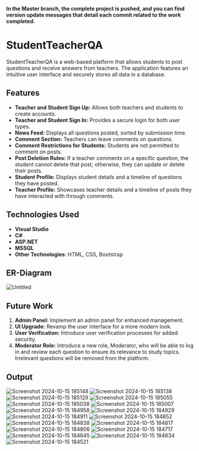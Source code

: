 **In the Master branch, the complete project is pushed, and you can find version update messages that detail each commit related to the work completed.**

# StudentTeacherQA

StudentTeacherQA is a web-based platform that allows students to post questions and receive answers from teachers. The application features an intuitive user interface and securely stores all data in a database.

## Features

- **Teacher and Student Sign Up:** Allows both teachers and students to create accounts.
- **Teacher and Student Sign In:** Provides a secure login for both user types.
- **News Feed:** Displays all questions posted, sorted by submission time.
- **Comment Section:** Teachers can leave comments on questions.
- **Comment Restrictions for Students:** Students are not permitted to comment on posts.
- **Post Deletion Rules:** If a teacher comments on a specific question, the student cannot delete that post; otherwise, they can update or delete their posts.
- **Student Profile:** Displays student details and a timeline of questions they have posted.
- **Teacher Profile:** Showcases teacher details and a timeline of posts they have interacted with through comments.


## Technologies Used

- **Visual Studio**
- **C#**
- **ASP.NET**
- **MSSQL**
- **Other Technologies**: HTML, CSS, Bootstrap

## ER-Diagram
![Untitled](https://github.com/user-attachments/assets/aff44945-8d48-43d3-ac62-d9519ad7c7ca)

## Future Work

1. **Admin Panel:** Implement an admin panel for enhanced management.
2. **UI Upgrade:** Revamp the user interface for a more modern look.
3. **User Verification:** Introduce user verification processes for added security.
4. **Moderator Role:** Introduce a new role, Moderator, who will be able to log in and review each question to ensure its relevance to study topics. Irrelevant questions will be removed from the platform.

## Output


![Screenshot 2024-10-15 185148](https://github.com/user-attachments/assets/22b8af02-31f1-4d07-b4aa-2fc768e0741b)
![Screenshot 2024-10-15 185138](https://github.com/user-attachments/assets/9b066087-23bb-4883-86bd-2a09ba0e9b28)
![Screenshot 2024-10-15 185129](https://github.com/user-attachments/assets/f8d5da70-5165-4b70-9a18-f3931740a8cd)
![Screenshot 2024-10-15 185055](https://github.com/user-attachments/assets/1d919539-9cf0-4914-ac5f-2d87efa85a45)
![Screenshot 2024-10-15 185038](https://github.com/user-attachments/assets/9adad268-0e17-4c7e-aa87-04b083192fe9)
![Screenshot 2024-10-15 185007](https://github.com/user-attachments/assets/4ba9d434-1826-4394-8a97-2f4366ec3a5f)
![Screenshot 2024-10-15 184958](https://github.com/user-attachments/assets/251a59fb-69cb-4a2a-8dc0-096813773e3b)
![Screenshot 2024-10-15 184929](https://github.com/user-attachments/assets/01831cb5-3d8b-488e-b06b-78f61741d14b)
![Screenshot 2024-10-15 184911](https://github.com/user-attachments/assets/3e0c247c-3119-471e-a44c-e6e5756902c6)
![Screenshot 2024-10-15 184852](https://github.com/user-attachments/assets/8e7146fb-e57a-4dc0-bec3-f962fe2ec09a)
![Screenshot 2024-10-15 184838](https://github.com/user-attachments/assets/aafa7621-57e9-4267-a6fe-44e29ad64a36)
![Screenshot 2024-10-15 184817](https://github.com/user-attachments/assets/bd94a66b-593e-4564-a86a-f609ef3ebc1b)
![Screenshot 2024-10-15 184806](https://github.com/user-attachments/assets/050e5f1e-b358-4395-81b1-a4ce92866ad1)
![Screenshot 2024-10-15 184717](https://github.com/user-attachments/assets/cf7c2c0d-74ac-41c5-805a-82f269919e15)
![Screenshot 2024-10-15 184645](https://github.com/user-attachments/assets/93ca3197-ba03-4254-8001-678bf705c887)
![Screenshot 2024-10-15 184634](https://github.com/user-attachments/assets/9e6576cc-f3b7-4516-b8f6-b58918946232)
![Screenshot 2024-10-15 184521](https://github.com/user-attachments/assets/e9f30137-6e83-429b-89be-3bb3bf0807a8)



